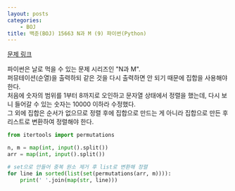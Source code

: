 ```yaml
---
layout: posts
categories:
    - BOJ
title: 백준(BOJ) 15663 N과 M (9) 파이썬(Python)
---
```


[문제 링크](https://www.acmicpc.net/problem/15663)

파이썬은 날로 먹을 수 있는 문제 시리즈인 "N과 M".  
퍼뮤테이션(순열)을 출력하되 같은 것을 다시 출력하면 안 되기 때문에 집합을 사용해야 한다.  
처음에 숫자의 범위를 1부터 8까지로 오인하고 문자열 상태에서 정렬을 했는데, 다시 보니 들어갈 수 있는 숫자는 10000 이하라 수정했다.  
그 외에 집합은 순서가 없으므로 정렬 후에 집합으로 만드는 게 아니라 집합으로 만든 후 리스트로 변환하여 정렬해야 한다.

```python
from itertools import permutations

n, m = map(int, input().split())
arr = map(int, input().split())

# set으로 만들어 중복 원소 제거 후 list로 변환해 정렬
for line in sorted(list(set(permutations(arr, m)))):
    print(' '.join(map(str, line)))
```
